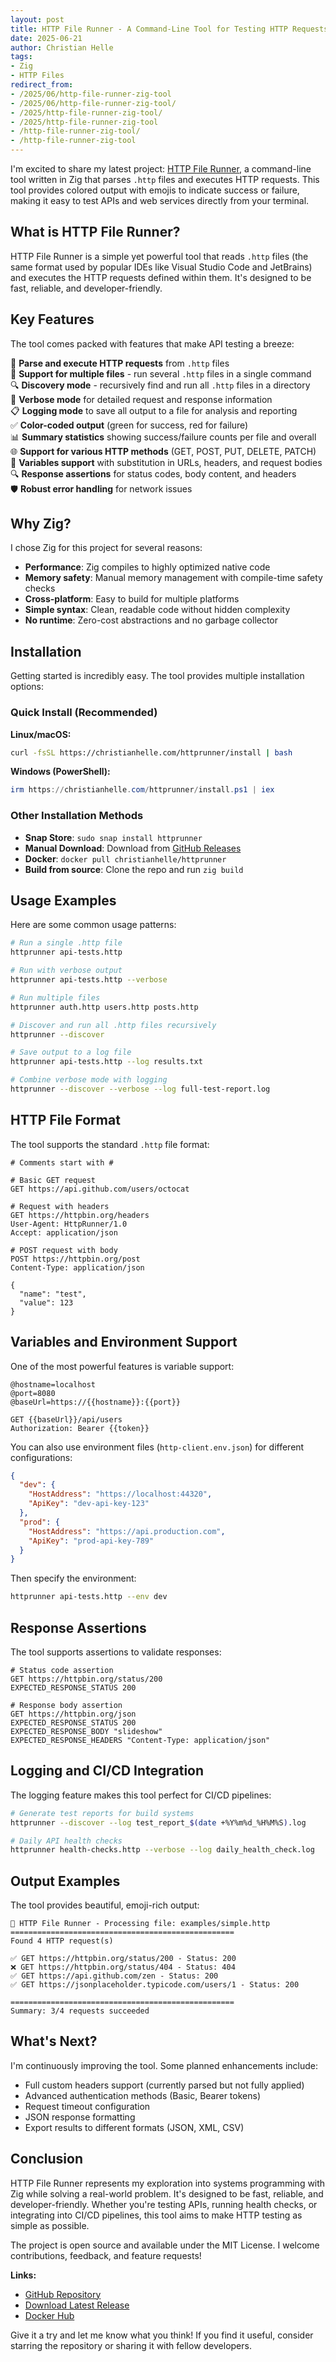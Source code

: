 ```yaml
---
layout: post
title: HTTP File Runner - A Command-Line Tool for Testing HTTP Requests Written in Zig
date: 2025-06-21
author: Christian Helle
tags:
- Zig
- HTTP Files
redirect_from:
- /2025/06/http-file-runner-zig-tool
- /2025/06/http-file-runner-zig-tool/
- /2025/http-file-runner-zig-tool/
- /2025/http-file-runner-zig-tool
- /http-file-runner-zig-tool/
- /http-file-runner-zig-tool
---
```


I'm excited to share my latest project: [HTTP File Runner](https://github.com/christianhelle/httprunner), a command-line tool written in Zig that parses `.http` files and executes HTTP requests. This tool provides colored output with emojis to indicate success or failure, making it easy to test APIs and web services directly from your terminal.

## What is HTTP File Runner?

HTTP File Runner is a simple yet powerful tool that reads `.http` files (the same format used by popular IDEs like Visual Studio Code and JetBrains) and executes the HTTP requests defined within them. It's designed to be fast, reliable, and developer-friendly.

## Key Features

The tool comes packed with features that make API testing a breeze:

🚀 **Parse and execute HTTP requests** from `.http` files  
📁 **Support for multiple files** - run several `.http` files in a single command  
🔍 **Discovery mode** - recursively find and run all `.http` files in a directory  
📝 **Verbose mode** for detailed request and response information  
📋 **Logging mode** to save all output to a file for analysis and reporting  
✅ **Color-coded output** (green for success, red for failure)  
📊 **Summary statistics** showing success/failure counts per file and overall  
🌐 **Support for various HTTP methods** (GET, POST, PUT, DELETE, PATCH)  
🔧 **Variables support** with substitution in URLs, headers, and request bodies  
🔍 **Response assertions** for status codes, body content, and headers  
🛡️ **Robust error handling** for network issues  

## Why Zig?

I chose Zig for this project for several reasons:

- **Performance**: Zig compiles to highly optimized native code
- **Memory safety**: Manual memory management with compile-time safety checks
- **Cross-platform**: Easy to build for multiple platforms
- **Simple syntax**: Clean, readable code without hidden complexity
- **No runtime**: Zero-cost abstractions and no garbage collector

## Installation

Getting started is incredibly easy. The tool provides multiple installation options:

### Quick Install (Recommended)

**Linux/macOS:**

```bash
curl -fsSL https://christianhelle.com/httprunner/install | bash
```

**Windows (PowerShell):**

```powershell
irm https://christianhelle.com/httprunner/install.ps1 | iex
```

### Other Installation Methods

- **Snap Store**: `sudo snap install httprunner`
- **Manual Download**: Download from [GitHub Releases](https://github.com/christianhelle/httprunner/releases/latest)
- **Docker**: `docker pull christianhelle/httprunner`
- **Build from source**: Clone the repo and run `zig build`

## Usage Examples

Here are some common usage patterns:

```bash
# Run a single .http file
httprunner api-tests.http

# Run with verbose output
httprunner api-tests.http --verbose

# Run multiple files
httprunner auth.http users.http posts.http

# Discover and run all .http files recursively
httprunner --discover

# Save output to a log file
httprunner api-tests.http --log results.txt

# Combine verbose mode with logging
httprunner --discover --verbose --log full-test-report.log
```

## HTTP File Format

The tool supports the standard `.http` file format:

```http
# Comments start with #

# Basic GET request
GET https://api.github.com/users/octocat

# Request with headers
GET https://httpbin.org/headers
User-Agent: HttpRunner/1.0
Accept: application/json

# POST request with body
POST https://httpbin.org/post
Content-Type: application/json

{
  "name": "test",
  "value": 123
}
```

## Variables and Environment Support

One of the most powerful features is variable support:

```http
@hostname=localhost
@port=8080
@baseUrl=https://{{hostname}}:{{port}}

GET {{baseUrl}}/api/users
Authorization: Bearer {{token}}
```

You can also use environment files (`http-client.env.json`) for different configurations:

```json
{
  "dev": {
    "HostAddress": "https://localhost:44320",
    "ApiKey": "dev-api-key-123"
  },
  "prod": {
    "HostAddress": "https://api.production.com",
    "ApiKey": "prod-api-key-789"
  }
}
```

Then specify the environment:
```bash
httprunner api-tests.http --env dev
```

## Response Assertions

The tool supports assertions to validate responses:

```http
# Status code assertion
GET https://httpbin.org/status/200
EXPECTED_RESPONSE_STATUS 200

# Response body assertion
GET https://httpbin.org/json
EXPECTED_RESPONSE_STATUS 200
EXPECTED_RESPONSE_BODY "slideshow"
EXPECTED_RESPONSE_HEADERS "Content-Type: application/json"
```

## Logging and CI/CD Integration

The logging feature makes this tool perfect for CI/CD pipelines:

```bash
# Generate test reports for build systems
httprunner --discover --log test_report_$(date +%Y%m%d_%H%M%S).log

# Daily API health checks
httprunner health-checks.http --verbose --log daily_health_check.log
```

## Output Examples

The tool provides beautiful, emoji-rich output:

```text
🚀 HTTP File Runner - Processing file: examples/simple.http
==================================================
Found 4 HTTP request(s)

✅ GET https://httpbin.org/status/200 - Status: 200
❌ GET https://httpbin.org/status/404 - Status: 404
✅ GET https://api.github.com/zen - Status: 200
✅ GET https://jsonplaceholder.typicode.com/users/1 - Status: 200

==================================================
Summary: 3/4 requests succeeded
```

## What's Next?

I'm continuously improving the tool. Some planned enhancements include:

- Full custom headers support (currently parsed but not fully applied)
- Advanced authentication methods (Basic, Bearer tokens)
- Request timeout configuration
- JSON response formatting
- Export results to different formats (JSON, XML, CSV)

## Conclusion

HTTP File Runner represents my exploration into systems programming with Zig while solving a real-world problem. It's designed to be fast, reliable, and developer-friendly. Whether you're testing APIs, running health checks, or integrating into CI/CD pipelines, this tool aims to make HTTP testing as simple as possible.

The project is open source and available under the MIT License. I welcome contributions, feedback, and feature requests!

**Links:**

- [GitHub Repository](https://github.com/christianhelle/httprunner)
- [Download Latest Release](https://github.com/christianhelle/httprunner/releases/latest)
- [Docker Hub](https://hub.docker.com/r/christianhelle/httprunner)

Give it a try and let me know what you think! If you find it useful, consider starring the repository or sharing it with fellow developers.

